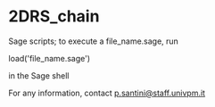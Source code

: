 # 2DRS_chain
Sage scripts; to execute a file_name.sage, run 

load('file_name.sage')

in the Sage shell

For any information, contact p.santini@staff.univpm.it
